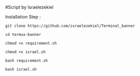 
#Script by Israelezekiel

Installation Step :

    git clone https://github.com/israelezekiel/Terminal_banner

    cd termux-banner

    chmod +x requirement.sh

    chmod +x israel.sh

    bash requirement.sh

    bash israel.sh
